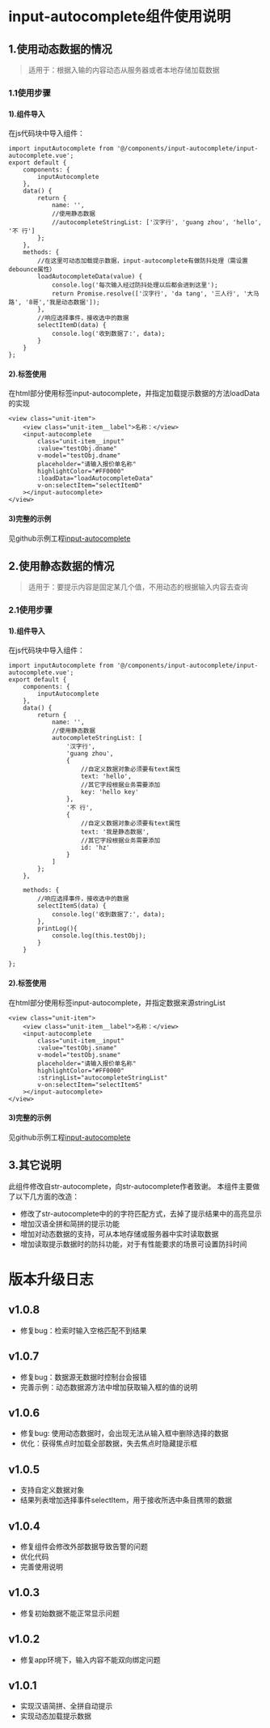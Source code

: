 # input-autocomplete组件使用说明
## 1.使用动态数据的情况
> 适用于：根据入输的内容动态从服务器或者本地存储加载数据

### 1.1使用步骤
#### 1).组件导入
在js代码块中导入组件：
```
import inputAutocomplete from '@/components/input-autocomplete/input-autocomplete.vue';
export default {
	components: {
		inputAutocomplete
	},
	data() {
		return {
			name: '',
			//使用静态数据
			//autocompleteStringList: ['汉字行', 'guang zhou', 'hello', '不 行']
		};
	},
	methods: {
		//在这里可动态加载提示数据，input-autocomplete有做防抖处理（需设置debounce属性）
		loadAutocompleteData(value) {
			console.log('每次输入经过防抖处理以后都会进到这里');
			return Promise.resolve(['汉字行', 'da tang', '三人行', '大马路', '8哥','我是动态数据']);
		},
		//响应选择事件，接收选中的数据
		selectItemD(data) {
			console.log('收到数据了:', data);
		}
	}
};
```

#### 2).标签使用
在html部分使用标签input-autocomplete，并指定加载提示数据的方法loadData的实现

```
<view class="unit-item">
	<view class="unit-item__label">名称：</view>
	<input-autocomplete
		class="unit-item__input"
		:value="testObj.dname"
		v-model="testObj.dname"
		placeholder="请输入报价单名称"
		highlightColor="#FF0000"
		:loadData="loadAutocompleteData"
		v-on:selectItem="selectItemD"
	></input-autocomplete>
</view>

```
#### 3)完整的示例
见github示例工程[input-autocomplete](https://github.com/844189873/input-autocomplete)

## 2.使用静态数据的情况
> 适用于：要提示内容是固定某几个值，不用动态的根据输入内容去查询

### 2.1使用步骤
#### 1).组件导入
在js代码块中导入组件：
```
import inputAutocomplete from '@/components/input-autocomplete/input-autocomplete.vue';
export default {
	components: {
		inputAutocomplete
	},
	data() {
		return {
			name: '',
			//使用静态数据
			autocompleteStringList: [
				'汉字行',
				'guang zhou',
				{
					//自定义数据对象必须要有text属性
					text: 'hello',
					//其它字段根据业务需要添加
					key: 'hello key'
				},
				'不 行',
				{
					//自定义数据对象必须要有text属性
					text: '我是静态数据',
					//其它字段根据业务需要添加
					id: 'hz'
				}
			]
		};
	},
	
	methods: {
		//响应选择事件，接收选中的数据
		selectItemS(data) {
			console.log('收到数据了:', data);
		},
		printLog(){
			console.log(this.testObj);
		}
	}

};
```

#### 2).标签使用
在html部分使用标签input-autocomplete，并指定数据来源stringList

```
<view class="unit-item">
	<view class="unit-item__label">名称：</view>
	<input-autocomplete
		class="unit-item__input"
		:value="testObj.sname"
		v-model="testObj.sname"
		placeholder="请输入报价单名称"
		highlightColor="#FF0000"
		:stringList="autocompleteStringList"
		v-on:selectItem="selectItemS"
	></input-autocomplete>
</view>

```
#### 3)完整的示例
见github示例工程[input-autocomplete](https://github.com/844189873/input-autocomplete)

## 3.其它说明
此组件修改自str-autocomplete，向str-autocomplete作者致谢。
本组件主要做了以下几方面的改造：
* 修改了str-autocomplete中的的字符匹配方式，去掉了提示结果中的高亮显示
* 增加汉语全拼和简拼的提示功能
* 增加对动态数据的支持，可从本地存储或服务器中实时读取数据
* 增加读取提示数据时的防抖功能，对于有性能要求的场景可设置防抖时间

# 版本升级日志
## v1.0.8
* 修复bug：检索时输入空格匹配不到结果

## v1.0.7
* 修复bug：数据源无数据时控制台会报错
* 完善示例：动态数据源方法中增加获取输入框的值的说明

## v1.0.6
* 修复bug: 使用动态数据时，会出现无法从输入框中删除选择的数据
* 优化：获得焦点时加载全部数据，失去焦点时隐藏提示框

## v1.0.5
* 支持自定义数据对象
* 结果列表增加选择事件selectItem，用于接收所选中条目携带的数据

## v1.0.4
* 修复组件会修改外部数据导致告警的问题
* 优化代码
* 完善使用说明

## v1.0.3
* 修复初始数据不能正常显示问题

## v1.0.2
* 修复app环境下，输入内容不能双向绑定问题

## v1.0.1
* 实现汉语简拼、全拼自动提示
* 实现动态加载提示数据
